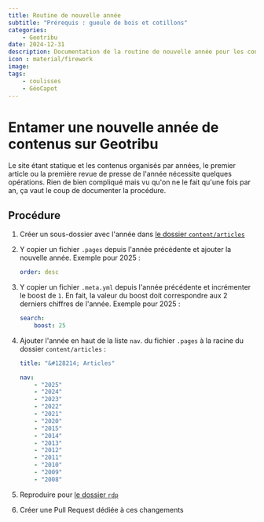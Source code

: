 ```yaml
---
title: Routine de nouvelle année
subtitle: "Prérequis : gueule de bois et cotillons"
categories:
    - Geotribu
date: 2024-12-31
description: Documentation de la routine de nouvelle année pour les contenus Geotribu.
icon : material/firework
image:
tags:
    - coulisses
    - GéoCapot
---
```


# Entamer une nouvelle année de contenus sur Geotribu

Le site étant statique et les contenus organisés par années, le premier article ou la première revue de presse de l'année nécessite quelques opérations. Rien de bien compliqué mais vu qu'on ne le fait qu'une fois par an, ça vaut le coup de documenter la procédure.

## Procédure

1. Créer un sous-dossier avec l'année dans [le dossier `content/articles`](https://github.com/geotribu/website/tree/master/content/articles)
1. Y copier un fichier `.pages` depuis l'année précédente et ajouter la nouvelle année. Exemple pour 2025 :

    ```yaml title="content/articles/2025/.pages"
    order: desc
    ```

1. Y copier un fichier `.meta.yml` depuis l'année précédente et incrémenter le boost de `1`. En fait, la valeur du boost doit correspondre aux 2 derniers chiffres de l'année. Exemple pour 2025 :

    ```yaml title="content/articles/2025/.meta.yml"
    search:
        boost: 25
    ```

1. Ajouter l'année en haut de la liste `nav`. du fichier `.pages` à la racine du dossier `content/articles` :

    ```yaml title="content/articles/.pages"
    title: "&#128214; Articles"

    nav:
        - "2025"
        - "2024"
        - "2023"
        - "2022"
        - "2021"
        - "2020"
        - "2015"
        - "2014"
        - "2013"
        - "2012"
        - "2011"
        - "2010"
        - "2009"
        - "2008"
    ```

1. Reproduire pour [le dossier `rdp`](https://github.com/geotribu/website/tree/master/content/rdp)
1. Créer une Pull Request dédiée à ces changements
